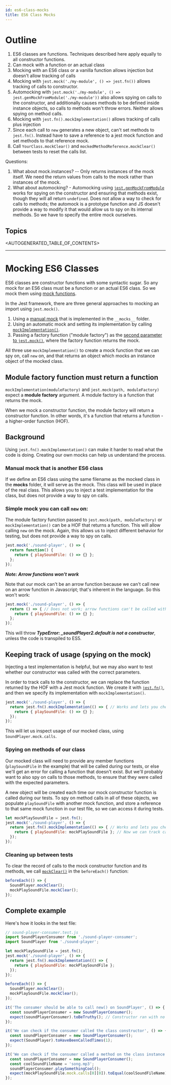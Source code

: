 ```yaml
---
id: es6-class-mocks
title: ES6 Class Mocks
---
```


Outline
=========

1. ES6 classes are functions. Techniques described here apply equally to all constructor functions.
1. Can mock with a function or an actual class
1. Mocking with an ES6 class or a vanilla function allows injection but doesn't allow tracking of calls
1. Mocking with `jest.mock('./my-module', () => jest.fn())` allows tracking of calls to constructor.
1. Automocking with `jest.mock('./my-module', () => jest.genMockFromModule('./my-module'))` also allows spying on calls to the constructor, and additionally causes methods to be defined inside instance objects, so calls to methods won't throw errors. Neither allows spying on method calls.
1. Mocking with `jest.fn().mockImplementation()` allows tracking of calls plus injection
1. Since each call to `new` generates a new object, can't set methods to `jest.fn()`. Instead have to save a reference to a jest mock function and set methods to that reference mock.
1. Call `YourClass.mockClear()` and `mockedMethodReference.mockClear()` between tests to reset the calls list.

Questions:

1. What about mock.instances? -- Only returns instances of the mock itself. We need the return values from calls to the mock rather than instances of the mock.
2. What about automocking? - Automocking using [`jest.genMockFromModule`](JestObjectAPI.md#jestgenmockfrommodulemodulename) works for spying on the constructor and ensuring that methods exist, though they will all return `undefined`. Does not allow a way to check for calls to methods; the automock is a prototype function and JS doesn't provide a way to modify it that would allow us to spy on its internal methods. So we have to specify the entire mock ourselves.

## Topics

<AUTOGENERATED_TABLE_OF_CONTENTS>

---

# Mocking ES6 Classes

ES6 classes are constructor functions with some syntactic sugar. So any mock for an ES6 class must be a function or an actual ES6 class. So we mock them using [mock functions](MockFunctions.md).

In the Jest framework, there are three general approaches to mocking an import using `jest.mock()`.

1. Using a [manual mock](ManualMocks.md) that is implemented in the `__mocks__` folder.
2. Using an automatic mock and setting its implementation by calling [`mockImplementation()`](MockFunctionAPI.md#mockfnmockimplementationfn).
3. Passing a factory function ("module factory") as the [second parameter to `jest.mock()`](JestObjectAPI.md#jestmockmodulename-factory-options), where the factory function returns the mock.

All three use `mockImplementation()` to create a mock function that we can spy on, call `new` on, and that returns an object which mocks an instance object of the mocked class.


## Module factory function must return a function
`mockImplementation(moduleFactory)` and `jest.mock(path, moduleFactory)` expect a **module factory** argument. A module factory is a function that returns the mock.

When we mock a constructor function, the module factory will return a constructor function. In other words, it's a function that returns a function - a higher-order function (HOF).

## Background
Using `jest.fn().mockImplementation()` can make it harder to read what the code is doing. Creating our own mocks can help us understand the process.

### Manual mock that is another ES6 class
If we define an ES6 class using the same filename as the mocked class in the __mocks__ folder, it will serve as the mock. This class will be used in place of the real class. This allows you to inject a test implementation for the class, but does not provide a way to spy on calls.

### Simple mock you can call `new` on:
The module factory function passed to `jest.mock(path, moduleFactory)` or `mockImplementation()` can be a HOF that returns a function. This will allow calling `new` on the mock. Again, this allows us to inject different behavior for testing, but does not provide a way to spy on calls.

```javascript
jest.mock('./sound-player', () => {
  return function() {
    return { playSoundFile: () => {} };
  };
});
```

***Note: Arrow functions won't work***

Note that our mock can't be an arrow function because we can't call new on an arrow function in Javascript; that's inherent in the language. So this won't work:

```javascript
jest.mock('./sound-player', () => {
  return () => { // Does not work; arrow functions can't be called with new
    return { playSoundFile: () => {} };
  };
});
```

This will throw ***TypeError: _soundPlayer2.default is not a constructor***, unless the code is transpiled to ES5.

## Keeping track of usage (spying on the mock)
Injecting a test implementation is helpful, but we may also want to test whether our constructor was called with the correct parameters.

In order to track calls to the constructor, we can replace the function returned by the HOF with a Jest mock function. We create it with [`jest.fn()`](JestObjectAPI.md#jestfnimplementation), and then we specify its implementation with `mockImplementation()`.

```javascript
jest.mock('./sound-player', () => {
  return jest.fn().mockImplementation(() => { // Works and lets you check for constructor calls
    return { playSoundFile: () => {} };
  });
});
```

This will let us inspect usage of our mocked class, using `SoundPlayer.mock.calls`.

### Spying on methods of our class
Our mocked class will need to provide any member functions (`playSoundFile` in the example) that will be called during our tests, or else we'll get an error for calling a function that doesn't exist. But we'll probably want to also spy on calls to those methods, to ensure that they were called with the expected parameters.

A new object will be created each time our mock constructor function is called during our tests. To spy on method calls in all of these objects, we populate `playSoundFile` with another mock function, and store a reference to that same mock function in our test file, so we can access it during tests.

```javascript
let mockPlaySoundFile = jest.fn();
jest.mock('./sound-player', () => {
  return jest.fn().mockImplementation(() => { // Works and lets you check for constructor calls
    return { playSoundFile: mockPlaySoundFile }; // Now we can track calls to playSoundFile
  });
});
```

### Cleaning up between tests
To clear the record of calls to the mock constructor function and its methods, we call [`mockClear()`](MockFunctionAPI.md#mockfnmockclear) in the `beforeEach()` function:

```javascript
beforeEach(() => {
  SoundPlayer.mockClear();
  mockPlaySoundFile.mockClear();
});
```

## Complete example
Here's how it looks in the test file:

```javascript
// sound-player-consumer.test.js
import SoundPlayerConsumer from './sound-player-consumer';
import SoundPlayer from './sound-player';

let mockPlaySoundFile = jest.fn();
jest.mock('./sound-player', () => {
  return jest.fn().mockImplementation(() => {
    return { playSoundFile: mockPlaySoundFile };
  });
});

beforeEach(() => {
  SoundPlayer.mockClear();
  mockPlaySoundFile.mockClear();
});

it('The consumer should be able to call new() on SoundPlayer', () => {
  const soundPlayerConsumer = new SoundPlayerConsumer();
  expect(soundPlayerConsumer).toBeTruthy(); // Constructor ran with no errors
});

it('We can check if the consumer called the class constructor', () => {
  const soundPlayerConsumer = new SoundPlayerConsumer();
  expect(SoundPlayer).toHaveBeenCalledTimes(1);
});

it('We can check if the consumer called a method on the class instance', () => {
  const soundPlayerConsumer = new SoundPlayerConsumer();
  const coolSoundFileName = 'song.mp3';
  soundPlayerConsumer.playSomethingCool();
  expect(mockPlaySoundFile.mock.calls[0][0]).toEqual(coolSoundFileName);
});

```
